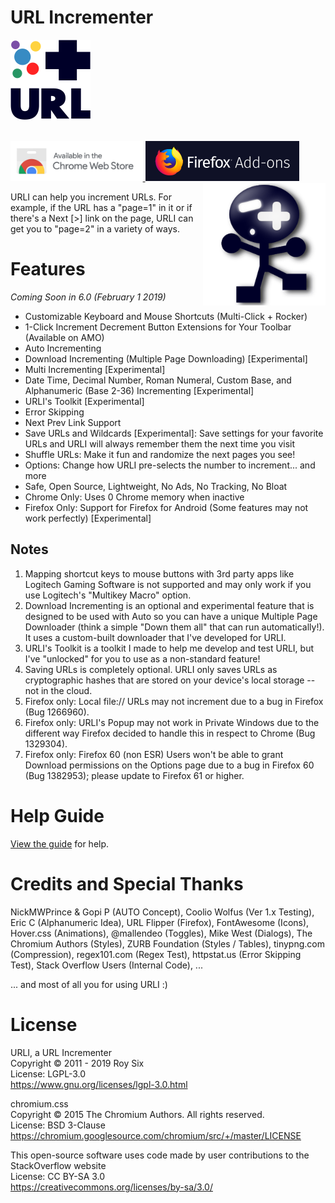 # URL Incrementer

![URL Incrementer](assets/img/128-default.png?raw=true "URL Incrementer")
<br><br>

<a href="https://chrome.google.com/webstore/detail/url-incrementer/hjgllnccfndbjbedlecgdedlikohgbko" title="Chrome Web Store Download">
  <img src="https://raw.githubusercontent.com/roysix/url-incrementer/master/assets/img/chrome/ChromeWebStore_Badge_v2_496x150.png" height="64" alt="Chrome Web Store">
</a>

<a href="https://addons.mozilla.org/firefox/addon/url-incrementer" title="Firefox Addon Download">
  <img src="https://raw.githubusercontent.com/roysix/url-incrementer/master/assets/img/firefox/FirefoxAddon_Badge_v2_492x128.png" height="64" alt="Firefox Addon">
</a>


<br>
<img src="https://raw.githubusercontent.com/roysix/url-incrementer/master/assets/svg/urli.svg?sanitize=true" width="196" height="196" align="right" title="URLI">

URLI can help you increment URLs. For example, if the URL has a "page=1" in it or if there's a Next [>] link on the page, URLI can get you to "page=2" in a variety of ways.

# Features
<em>Coming Soon in 6.0 (February 1 2019)</em>
- Customizable Keyboard and Mouse Shortcuts (Multi-Click + Rocker)
- 1-Click Increment Decrement Button Extensions for Your Toolbar (Available on AMO)
- Auto Incrementing
- Download Incrementing (Multiple Page Downloading) [Experimental]
- Multi Incrementing [Experimental]
- Date Time, Decimal Number, Roman Numeral, Custom Base, and Alphanumeric (Base 2-36) Incrementing [Experimental]
- URLI's Toolkit [Experimental]
- Error Skipping
- Next Prev Link Support
- Save URLs and Wildcards [Experimental]: Save settings for your favorite URLs and URLI will always remember them the next time you visit
- Shuffle URLs: Make it fun and randomize the next pages you see!
- Options: Change how URLI pre-selects the number to increment... and more
- Safe, Open Source, Lightweight, No Ads, No Tracking, No Bloat
- Chrome Only: Uses 0 Chrome memory when inactive
- Firefox Only: Support for Firefox for Android (Some features may not work perfectly) [Experimental]

## Notes
1. Mapping shortcut keys to mouse buttons with 3rd party apps like Logitech Gaming Software is not supported and may only work if you use Logitech's "Multikey Macro" option.
2. Download Incrementing is an optional and experimental feature that is designed to be used with Auto so you can have a unique Multiple Page Downloader (think a simple "Down them all" that can run automatically!). It uses a custom-built downloader that I've developed for URLI.
3. URLI's Toolkit is a toolkit I made to help me develop and test URLI, but I've "unlocked" for you to use as a non-standard feature!
4. Saving URLs is completely optional. URLI only saves URLs as cryptographic hashes that are stored on your device's local storage -- not in the cloud.
5. Firefox only: Local file:// URLs may not increment due to a bug in Firefox (Bug 1266960).
6. Firefox only: URLI's Popup may not work in Private Windows due to the different way Firefox decided to handle this in respect to Chrome (Bug 1329304).
7. Firefox only: Firefox 60 (non ESR) Users won't be able to grant Download permissions on the Options page due to a bug in Firefox 60 (Bug 1382953); please update to Firefox 61 or higher.

# Help Guide
[View the guide](https://github.com/roysix/url-incrementer/wiki/Help) for help. 

# Credits and Special Thanks
NickMWPrince & Gopi P (AUTO Concept), Coolio Wolfus (Ver 1.x Testing), Eric C (Alphanumeric Idea), URL Flipper (Firefox), FontAwesome (Icons), Hover.css (Animations), @mallendeo (Toggles), Mike West (Dialogs), The Chromium Authors (Styles), ZURB Foundation (Styles / Tables), tinypng.com (Compression), regex101.com (Regex Test), httpstat.us (Error Skipping Test), Stack Overflow Users (Internal Code), ...

... and most of all you for using URLI :)

# License
URLI, a URL Incrementer  
Copyright © 2011 - 2019 Roy Six  
License: LGPL-3.0  
https://www.gnu.org/licenses/lgpl-3.0.html

chromium.css  
Copyright © 2015 The Chromium Authors. All rights reserved.  
License: BSD 3-Clause  
https://chromium.googlesource.com/chromium/src/+/master/LICENSE

This open-source software uses code made by user contributions to the StackOverflow website  
License: CC BY-SA 3.0  
https://creativecommons.org/licenses/by-sa/3.0/